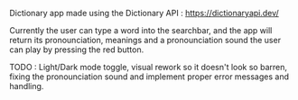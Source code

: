 Dictionary app made using the Dictionary API : https://dictionaryapi.dev/

Currently the user can type a word into the searchbar, and the app will return its pronounciation, meanings and a pronounciation sound the user can play by pressing the red button.

TODO : Light/Dark mode toggle, visual rework so it doesn't look so barren, fixing the pronounciation sound and implement proper error messages and handling.
